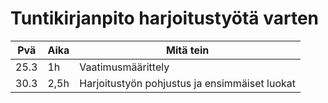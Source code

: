 # Tuntikirjanpito harjoitustyötä varten

|  Pvä  |  Aika  |  Mitä tein  |
|-------|--------|-------------|
| 25.3  |  1h	 |  Vaatimusmäärittely |
| 30.3  |  2,5h  | Harjoitustyön pohjustus ja ensimmäiset luokat|
